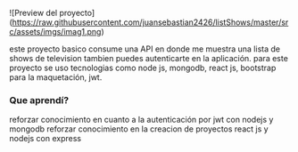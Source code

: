

![Preview del proyecto]
(https://raw.githubusercontent.com/juansebastian2426/listShows/master/src/assets/imgs/imag1.png)

este proyecto basico consume una API en donde me muestra una lista de shows de television
tambien puedes autenticarte en la aplicación.
para este proyecto se uso tecnologias como node js, mongodb, react js, bootstrap para la maquetación, jwt.


### Que aprendí?

reforzar conocimiento en cuanto a la autenticación por jwt con nodejs y mongodb
reforzar conocimiento en la creacion de proyectos react js y nodejs con express
